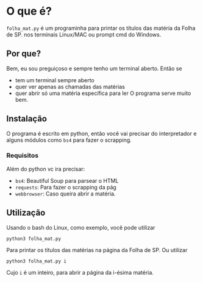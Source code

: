# O que é?
`folha_mat.py` é um programinha para printar os títulos das matéria da Folha de SP. nos terminais Linux/MAC ou prompt cmd do Windows.

## Por que?
Bem, eu sou preguiçoso e sempre tenho um terminal aberto. Então se
* tem um terminal sempre aberto
* quer ver apenas as chamadas das matérias
* quer abrir só uma matéria específica para ler
O programa serve muito bem.

## Instalação
O programa é escrito em python, então você vai precisar do interpretador e alguns módulos como `bs4` para fazer o scrapping.

### Requisitos
Além do python vc ira precisar:
* `bs4`: Beautiful Soup para parsear o HTML
* `requests`: Para fazer o scrapping da pág
* `webbrowser`: Caso queira abrir a matéria.

## Utilização
Usando o bash do Linux, como exemplo, você pode utilizar

    python3 folha_mat.py

Para printar os títulos das matérias na página da Folha de SP. Ou utilizar

    python3 folha_mat.py i

Cujo `i` é um inteiro, para abrir a página da i-ésima matéria.